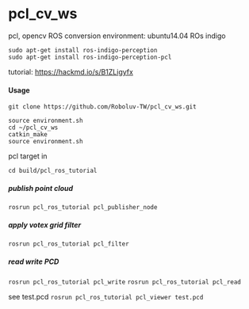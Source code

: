 # pcl_cv_ws
pcl, opencv ROS conversion 
environment: ubuntu14.04 ROs indigo

```
sudo apt-get install ros-indigo-perception
sudo apt-get install ros-indigo-perception-pcl
```
tutorial:
https://hackmd.io/s/B1ZLigyfx

#### Usage
`git clone https://github.com/Roboluv-TW/pcl_cv_ws.git`

```
source environment.sh
cd ~/pcl_cv_ws
catkin_make
source environment.sh
```
pcl target in 

`cd build/pcl_ros_tutorial`

##### publish point cloud
`rosrun pcl_ros_tutorial pcl_publisher_node`
##### apply votex grid filter 
`rosrun pcl_ros_tutorial pcl_filter`
##### read write PCD
`rosrun pcl_ros_tutorial pcl_write`
`rosrun pcl_ros_tutorial pcl_read`

see test.pcd 
`rosrun pcl_ros_tutorial pcl_viewer test.pcd`


